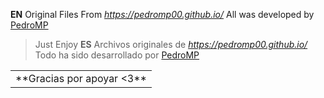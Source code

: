**EN** Original Files From *https://pedromp00.github.io/*
All was developed by [PedroMP](https://github.com/PedroMP00)
>Just Enjoy
**ES**
Archivos originales de *https://pedromp00.github.io/* 
Todo ha sido desarrollado por [PedroMP](https://github.com/PedroMP00)

<table>
    <tr>
        <td>**Gracias por apoyar <3**</td>
    </tr>
</table>
